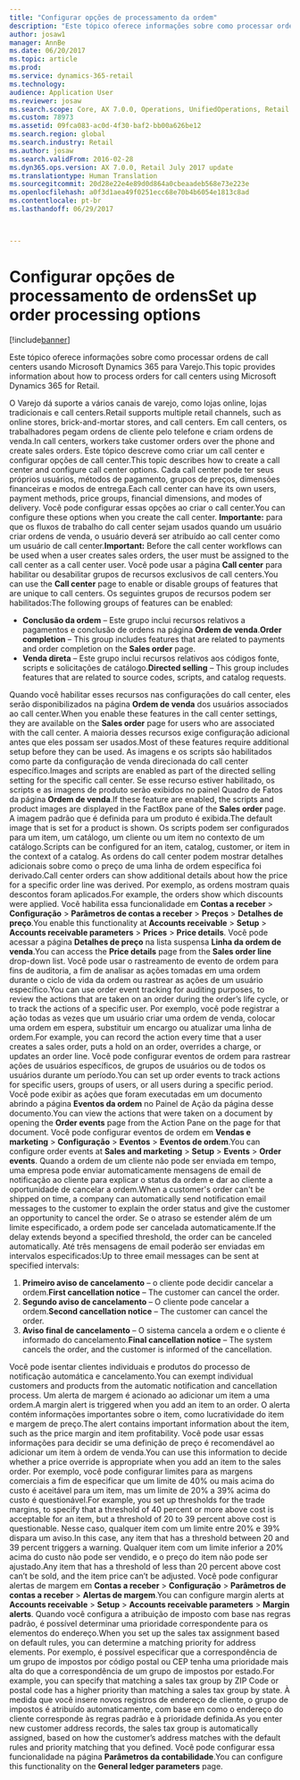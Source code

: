 ```yaml
---
title: "Configurar opções de processamento da ordem"
description: "Este tópico oferece informações sobre como processar ordens de call centers usando Microsoft Dynamics 365 para Varejo."
author: josaw1
manager: AnnBe
ms.date: 06/20/2017
ms.topic: article
ms.prod: 
ms.service: dynamics-365-retail
ms.technology: 
audience: Application User
ms.reviewer: josaw
ms.search.scope: Core, AX 7.0.0, Operations, UnifiedOperations, Retail
ms.custom: 78973
ms.assetid: 09fca083-ac0d-4f30-baf2-bb00a626be12
ms.search.region: global
ms.search.industry: Retail
ms.author: josaw
ms.search.validFrom: 2016-02-28
ms.dyn365.ops.version: AX 7.0.0, Retail July 2017 update
ms.translationtype: Human Translation
ms.sourcegitcommit: 20d28e22e4e89d0d864a0cbeaadeb568e73e223e
ms.openlocfilehash: a0f3d1aea49f0251ecc68e70b4b6054e1813c8ad
ms.contentlocale: pt-br
ms.lasthandoff: 06/29/2017



---
```


# <a name="set-up-order-processing-options"></a><span data-ttu-id="cbeb4-103">Configurar opções de processamento de ordens</span><span class="sxs-lookup"><span data-stu-id="cbeb4-103">Set up order processing options</span></span>

[!include[banner](includes/banner.md)]


<span data-ttu-id="cbeb4-104">Este tópico oferece informações sobre como processar ordens de call centers usando Microsoft Dynamics 365 para Varejo.</span><span class="sxs-lookup"><span data-stu-id="cbeb4-104">This topic provides information about how to process orders for call centers using Microsoft Dynamics 365 for Retail.</span></span> 

<span data-ttu-id="cbeb4-105">O Varejo dá suporte a vários canais de varejo, como lojas online, lojas tradicionais e call centers.</span><span class="sxs-lookup"><span data-stu-id="cbeb4-105">Retail supports multiple retail channels, such as online stores, brick-and-mortar stores, and call centers.</span></span> <span data-ttu-id="cbeb4-106">Em call centers, os trabalhadores pegam ordens de cliente pelo telefone e criam ordens de venda.</span><span class="sxs-lookup"><span data-stu-id="cbeb4-106">In call centers, workers take customer orders over the phone and create sales orders.</span></span> <span data-ttu-id="cbeb4-107">Este tópico descreve como criar um call center e configurar opções de call center.</span><span class="sxs-lookup"><span data-stu-id="cbeb4-107">This topic describes how to create a call center and configure call center options.</span></span> <span data-ttu-id="cbeb4-108">Cada call center pode ter seus próprios usuários, métodos de pagamento, grupos de preços, dimensões financeiras e modos de entrega.</span><span class="sxs-lookup"><span data-stu-id="cbeb4-108">Each call center can have its own users, payment methods, price groups, financial dimensions, and modes of delivery.</span></span> <span data-ttu-id="cbeb4-109">Você pode configurar essas opções ao criar o call center.</span><span class="sxs-lookup"><span data-stu-id="cbeb4-109">You can configure these options when you create the call center.</span></span> <span data-ttu-id="cbeb4-110">**Importante:** para que os fluxos de trabalho do call center sejam usados quando um usuário criar ordens de venda, o usuário deverá ser atribuído ao call center como um usuário de call center.</span><span class="sxs-lookup"><span data-stu-id="cbeb4-110">**Important:** Before the call center workflows can be used when a user creates sales orders, the user must be assigned to the call center as a call center user.</span></span> <span data-ttu-id="cbeb4-111">Você pode usar a página **Call center** para habilitar ou desabilitar grupos de recursos exclusivos de call centers.</span><span class="sxs-lookup"><span data-stu-id="cbeb4-111">You can use the **Call center** page to enable or disable groups of features that are unique to call centers.</span></span> <span data-ttu-id="cbeb4-112">Os seguintes grupos de recursos podem ser habilitados:</span><span class="sxs-lookup"><span data-stu-id="cbeb4-112">The following groups of features can be enabled:</span></span>

-   <span data-ttu-id="cbeb4-113">**Conclusão da ordem** – Este grupo inclui recursos relativos a pagamentos e conclusão de ordens na página **Ordem de venda**.</span><span class="sxs-lookup"><span data-stu-id="cbeb4-113">**Order completion** – This group includes features that are related to payments and order completion on the **Sales order** page.</span></span>
-   <span data-ttu-id="cbeb4-114">**Venda direta** – Este grupo inclui recursos relativos aos códigos fonte, scripts e solicitações de catálogo.</span><span class="sxs-lookup"><span data-stu-id="cbeb4-114">**Directed selling** – This group includes features that are related to source codes, scripts, and catalog requests.</span></span>

<span data-ttu-id="cbeb4-115">Quando você habilitar esses recursos nas configurações do call center, eles serão disponibilizados na página **Ordem de venda** dos usuários associados ao call center.</span><span class="sxs-lookup"><span data-stu-id="cbeb4-115">When you enable these features in the call center settings, they are available on the **Sales order** page for users who are associated with the call center.</span></span> <span data-ttu-id="cbeb4-116">A maioria desses recursos exige configuração adicional antes que eles possam ser usados.</span><span class="sxs-lookup"><span data-stu-id="cbeb4-116">Most of these features require additional setup before they can be used.</span></span> <span data-ttu-id="cbeb4-117">As imagens e os scripts são habilitados como parte da configuração de venda direcionada do call center específico.</span><span class="sxs-lookup"><span data-stu-id="cbeb4-117">Images and scripts are enabled as part of the directed selling setting for the specific call center.</span></span> <span data-ttu-id="cbeb4-118">Se esse recurso estiver habilitado, os scripts e as imagens de produto serão exibidos no painel Quadro de Fatos da página **Ordem de venda**.</span><span class="sxs-lookup"><span data-stu-id="cbeb4-118">If these feature are enabled, the scripts and product images are displayed in the FactBox pane of the **Sales order** page.</span></span> <span data-ttu-id="cbeb4-119">A imagem padrão que é definida para um produto é exibida.</span><span class="sxs-lookup"><span data-stu-id="cbeb4-119">The default image that is set for a product is shown.</span></span> <span data-ttu-id="cbeb4-120">Os scripts podem ser configurados para um item, um catálogo, um cliente ou um item no contexto de um catálogo.</span><span class="sxs-lookup"><span data-stu-id="cbeb4-120">Scripts can be configured for an item, catalog, customer, or item in the context of a catalog.</span></span> <span data-ttu-id="cbeb4-121">As ordens do call center podem mostrar detalhes adicionais sobre como o preço de uma linha de ordem específica foi derivado.</span><span class="sxs-lookup"><span data-stu-id="cbeb4-121">Call center orders can show additional details about how the price for a specific order line was derived.</span></span> <span data-ttu-id="cbeb4-122">Por exemplo, as ordens mostram quais descontos foram aplicados.</span><span class="sxs-lookup"><span data-stu-id="cbeb4-122">For example, the orders show which discounts were applied.</span></span> <span data-ttu-id="cbeb4-123">Você habilita essa funcionalidade em **Contas a receber** &gt; **Configuração** &gt; **Parâmetros de contas a receber** &gt; **Preços** &gt; **Detalhes de preço**.</span><span class="sxs-lookup"><span data-stu-id="cbeb4-123">You enable this functionality at **Accounts receivable** &gt; **Setup** &gt; **Accounts receivable parameters** &gt; **Prices** &gt; **Price details**.</span></span> <span data-ttu-id="cbeb4-124">Você pode acessar a página **Detalhes de preço** na lista suspensa **Linha da ordem de venda**.</span><span class="sxs-lookup"><span data-stu-id="cbeb4-124">You can access the **Price details** page from the **Sales order line** drop-down list.</span></span> <span data-ttu-id="cbeb4-125">Você pode usar o rastreamento de evento de ordem para fins de auditoria, a fim de analisar as ações tomadas em uma ordem durante o ciclo de vida da ordem ou rastrear as ações de um usuário específico.</span><span class="sxs-lookup"><span data-stu-id="cbeb4-125">You can use order event tracking for auditing purposes, to review the actions that are taken on an order during the order’s life cycle, or to track the actions of a specific user.</span></span> <span data-ttu-id="cbeb4-126">Por exemplo, você pode registrar a ação todas as vezes que um usuário criar uma ordem de venda, colocar uma ordem em espera, substituir um encargo ou atualizar uma linha de ordem.</span><span class="sxs-lookup"><span data-stu-id="cbeb4-126">For example, you can record the action every time that a user creates a sales order, puts a hold on an order, overrides a charge, or updates an order line.</span></span> <span data-ttu-id="cbeb4-127">Você pode configurar eventos de ordem para rastrear ações de usuários específicos, de grupos de usuários ou de todos os usuários durante um período.</span><span class="sxs-lookup"><span data-stu-id="cbeb4-127">You can set up order events to track actions for specific users, groups of users, or all users during a specific period.</span></span> <span data-ttu-id="cbeb4-128">Você pode exibir as ações que foram executadas em um documento abrindo a página **Eventos da ordem** no Painel de Ação da página desse documento.</span><span class="sxs-lookup"><span data-stu-id="cbeb4-128">You can view the actions that were taken on a document by opening the **Order events** page from the Action Pane on the page for that document.</span></span> <span data-ttu-id="cbeb4-129">Você pode configurar eventos de ordem em **Vendas e marketing** &gt; **Configuração** &gt; **Eventos** &gt; **Eventos de ordem**.</span><span class="sxs-lookup"><span data-stu-id="cbeb4-129">You can configure order events at **Sales and marketing** &gt; **Setup** &gt; **Events** &gt; **Order events**.</span></span> <span data-ttu-id="cbeb4-130">Quando a ordem de um cliente não pode ser enviada em tempo, uma empresa pode enviar automaticamente mensagens de email de notificação ao cliente para explicar o status da ordem e dar ao cliente a oportunidade de cancelar a ordem.</span><span class="sxs-lookup"><span data-stu-id="cbeb4-130">When a customer's order can't be shipped on time, a company can automatically send notification email messages to the customer to explain the order status and give the customer an opportunity to cancel the order.</span></span> <span data-ttu-id="cbeb4-131">Se o atraso se estender além de um limite especificado, a ordem pode ser cancelada automaticamente.</span><span class="sxs-lookup"><span data-stu-id="cbeb4-131">If the delay extends beyond a specified threshold, the order can be canceled automatically.</span></span> <span data-ttu-id="cbeb4-132">Até três mensagens de email poderão ser enviadas em intervalos especificados:</span><span class="sxs-lookup"><span data-stu-id="cbeb4-132">Up to three email messages can be sent at specified intervals:</span></span>

1.  <span data-ttu-id="cbeb4-133">**Primeiro aviso de cancelamento** – o cliente pode decidir cancelar a ordem.</span><span class="sxs-lookup"><span data-stu-id="cbeb4-133">**First cancellation notice** – The customer can cancel the order.</span></span>
2.  <span data-ttu-id="cbeb4-134">**Segundo aviso de cancelamento** – O cliente pode cancelar a ordem.</span><span class="sxs-lookup"><span data-stu-id="cbeb4-134">**Second cancellation notice** – The customer can cancel the order.</span></span>
3.  <span data-ttu-id="cbeb4-135">**Aviso final de cancelamento** – O sistema cancela a ordem e o cliente é informado do cancelamento.</span><span class="sxs-lookup"><span data-stu-id="cbeb4-135">**Final cancellation notice** – The system cancels the order, and the customer is informed of the cancellation.</span></span>

<span data-ttu-id="cbeb4-136">Você pode isentar clientes individuais e produtos do processo de notificação automática e cancelamento.</span><span class="sxs-lookup"><span data-stu-id="cbeb4-136">You can exempt individual customers and products from the automatic notification and cancellation process.</span></span> <span data-ttu-id="cbeb4-137">Um alerta de margem é acionado ao adicionar um item a uma ordem.</span><span class="sxs-lookup"><span data-stu-id="cbeb4-137">A margin alert is triggered when you add an item to an order.</span></span> <span data-ttu-id="cbeb4-138">O alerta contém informações importantes sobre o item, como lucratividade do item e margem de preço.</span><span class="sxs-lookup"><span data-stu-id="cbeb4-138">The alert contains important information about the item, such as the price margin and item profitability.</span></span> <span data-ttu-id="cbeb4-139">Você pode usar essas informações para decidir se uma definição de preço é recomendável ao adicionar um item à ordem de venda.</span><span class="sxs-lookup"><span data-stu-id="cbeb4-139">You can use this information to decide whether a price override is appropriate when you add an item to the sales order.</span></span> <span data-ttu-id="cbeb4-140">Por exemplo, você pode configurar limites para as margens comerciais a fim de especificar que um limite de 40% ou mais acima do custo é aceitável para um item, mas um limite de 20% a 39% acima do custo é questionável.</span><span class="sxs-lookup"><span data-stu-id="cbeb4-140">For example, you set up thresholds for the trade margins, to specify that a threshold of 40 percent or more above cost is acceptable for an item, but a threshold of 20 to 39 percent above cost is questionable.</span></span> <span data-ttu-id="cbeb4-141">Nesse caso, qualquer item com um limite entre 20% e 39% dispara um aviso.</span><span class="sxs-lookup"><span data-stu-id="cbeb4-141">In this case, any item that has a threshold between 20 and 39 percent triggers a warning.</span></span> <span data-ttu-id="cbeb4-142">Qualquer item com um limite inferior a 20% acima do custo não pode ser vendido, e o preço do item não pode ser ajustado.</span><span class="sxs-lookup"><span data-stu-id="cbeb4-142">Any item that has a threshold of less than 20 percent above cost can’t be sold, and the item price can’t be adjusted.</span></span> <span data-ttu-id="cbeb4-143">Você pode configurar alertas de margem em **Contas a receber** &gt; **Configuração** &gt; **Parâmetros de contas a receber** &gt; **Alertas de margem**.</span><span class="sxs-lookup"><span data-stu-id="cbeb4-143">You can configure margin alerts at **Accounts receivable** &gt; **Setup** &gt; **Accounts receivable parameters** &gt; **Margin alerts**.</span></span> <span data-ttu-id="cbeb4-144">Quando você configura a atribuição de imposto com base nas regras padrão, é possível determinar uma prioridade correspondente para os elementos do endereço.</span><span class="sxs-lookup"><span data-stu-id="cbeb4-144">When you set up the sales tax assignment based on default rules, you can determine a matching priority for address elements.</span></span> <span data-ttu-id="cbeb4-145">Por exemplo, é possível especificar que a correspondência de um grupo de impostos por código postal ou CEP tenha uma prioridade mais alta do que a correspondência de um grupo de impostos por estado.</span><span class="sxs-lookup"><span data-stu-id="cbeb4-145">For example, you can specify that matching a sales tax group by ZIP Code or postal code has a higher priority than matching a sales tax group by state.</span></span> <span data-ttu-id="cbeb4-146">À medida que você insere novos registros de endereço de cliente, o grupo de impostos é atribuído automaticamente, com base em como o endereço do cliente corresponde às regras padrão e à prioridade definida.</span><span class="sxs-lookup"><span data-stu-id="cbeb4-146">As you enter new customer address records, the sales tax group is automatically assigned, based on how the customer’s address matches with the default rules and priority matching that you defined.</span></span> <span data-ttu-id="cbeb4-147">Você pode configurar essa funcionalidade na página **Parâmetros da contabilidade**.</span><span class="sxs-lookup"><span data-stu-id="cbeb4-147">You can configure this functionality on the **General ledger parameters** page.</span></span>




